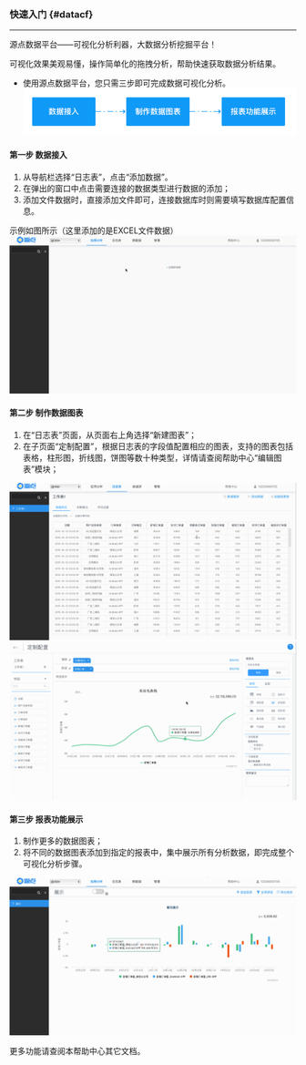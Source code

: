 ### 快速入门 {#datacf}

---

源点数据平台——可视化分析利器，大数据分析挖掘平台！

可视化效果美观易懂，操作简单化的拖拽分析，帮助快速获取数据分析结果。

* 使用源点数据平台，您只需三步即可完成数据可视化分析。![](/assets/基本使用流程.png)

#### 第一步 数据接入

1. 从导航栏选择“日志表”，点击“添加数据”。
2. 在弹出的窗口中点击需要连接的数据类型进行数据的添加；
3. 添加文件数据时，直接添加文件即可，连接数据库时则需要填写数据库配置信息。

示例如图所示（这里添加的是EXCEL文件数据）![](/assets/step1数据接入.gif)

#### 第二步 制作数据图表

1. 在“日志表”页面，从页面右上角选择“新建图表”；
2. 在子页面“定制配置”，根据日志表的字段值配置相应的图表，支持的图表包括表格，柱形图，折线图，饼图等数十种类型，详情请查阅帮助中心“编辑图表”模块；

![](/assets/step2图表配置.gif)![](/assets/step2.1图表配置.gif)

#### 第三步 报表功能展示

1. 制作更多的数据图表；
2. 将不同的数据图表添加到指定的报表中，集中展示所有分析数据，即完成整个可视化分析步骤。

![](/assets/step3图表展示.gif)

更多功能请查阅本帮助中心其它文档。

